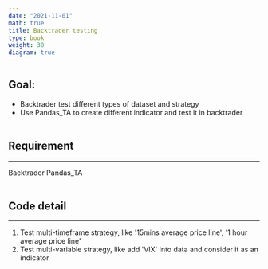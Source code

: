 ```yaml
---
date: "2021-11-01"
math: true
title: Backtrader testing
type: book
weight: 30
diagram: true
---
```


## Goal:
- Backtrader test different types of dataset and strategy
- Use Pandas_TA to create different indicator and test it in backtrader
<br></br>
## Requirement
---
Backtrader
Pandas_TA
<br></br>
## Code detail
---
1.  Test multi-timeframe strategy, like '15mins average price line', '1 hour average price line'
2.  Test multi-variable strategy, like add 'VIX' into data and consider it as an indicator
